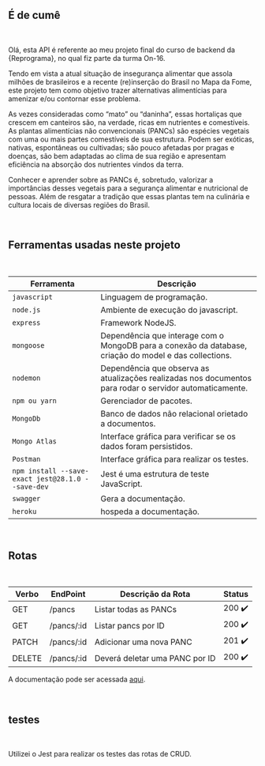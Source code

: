 ## É de cumê 

</br>

Olá, esta API é referente ao meu projeto final do curso de backend da {Reprograma}, no qual fiz parte da turma On-16.

Tendo em vista a atual situação de insegurança alimentar que assola milhões de brasileiros e a recente (re)inserção do Brasil no Mapa da Fome, este projeto tem como objetivo trazer alternativas alimentícias para amenizar e/ou contornar esse problema.

As vezes consideradas como “mato” ou “daninha”, essas hortaliças que crescem em canteiros são, na verdade, ricas em nutrientes e comestíveis. As plantas alimentícias não convencionais (PANCs) são espécies vegetais com uma ou mais partes comestíveis de sua estrutura. Podem ser exóticas, nativas, espontâneas ou cultivadas; são pouco afetadas por pragas e doenças, são bem adaptadas ao clima de sua região e apresentam eficiência na absorção dos nutrientes vindos da terra.

Conhecer e aprender sobre as PANCs é, sobretudo, valorizar a importâncias desses vegetais para a segurança alimentar e nutricional de pessoas. Além de resgatar a tradição que essas plantas tem na culinária e cultura locais de diversas regiões do Brasil.

</br>

## Ferramentas usadas neste projeto

</br>

| Ferramenta | Descrição |
| --- | --- |
| `javascript` | Linguagem de programação. |
| `node.js`    | Ambiente de execução do javascript.|
| `express`    | Framework NodeJS. |
| `mongoose`   | Dependência que interage com o MongoDB para a conexão da database, criação do model e das collections.|
| `nodemon`    | Dependência que observa as atualizações realizadas nos documentos para rodar o servidor automaticamente.|
| `npm ou yarn`| Gerenciador de pacotes.|
| `MongoDb`    | Banco de dados não relacional orietado a documentos.|
| `Mongo Atlas`| Interface gráfica para verificar se os dados foram persistidos.|
| `Postman` | Interface gráfica para realizar os testes.|
| `npm install --save-exact jest@28.1.0 --save-dev`| Jest é uma estrutura de teste JavaScript.|
| `swagger`| Gera a documentação.|
| `heroku`| hospeda a documentação.|

</br>

## Rotas

</br>

| Verbo  |    EndPoint     |       Descrição da Rota             | Status    |
| ------ | -------------   | ------------------------------------| --------  | 
| GET    | /pancs          |  Listar todas as PANCs              |   200  ✔️ |
| GET    | /pancs/:id      |  Listar pancs por ID                |   200  ✔️ |
| PATCH  | /pancs/:id      |  Adicionar uma nova PANC            |   201  ✔️ |
| DELETE | /pancs/:id      |  Deverá deletar uma PANC por ID     |   200  ✔️ |

A documentação pode ser acessada [aqui](https://e-de-cume.herokuapp.com/my-documentation-route/).

</br>

## testes

</br>

Utilizei o Jest para realizar os testes das rotas de CRUD.

